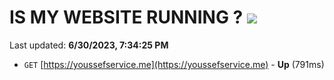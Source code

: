 # IS MY WEBSITE RUNNING ? [![](https://img.shields.io/static/v1?label=Sponsor&message=%E2%9D%A4&logo=GitHub&color=%23fe8e86)](https://github.com/sponsors/<username>)

Last updated: **6/30/2023, 7:34:25 PM**

- `GET` [https://youssefservice.me](https://youssefservice.me) - **Up** (791ms)

